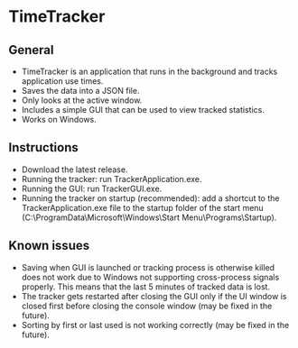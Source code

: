 # TimeTracker

## General

- TimeTracker is an application that runs in the background and tracks application use times.
- Saves the data into a JSON file.
- Only looks at the active window.
- Includes a simple GUI that can be used to view tracked statistics.
- Works on Windows.

## Instructions

- Download the latest release.
- Running the tracker: run TrackerApplication.exe.
- Running the GUI: run TrackerGUI.exe.
- Running the tracker on startup (recommended): add a shortcut to the TrackerApplication.exe file to the startup folder of the start menu (C:\ProgramData\Microsoft\Windows\Start Menu\Programs\Startup).

## Known issues

- Saving when GUI is launched or tracking process is otherwise killed does not work due to Windows not supporting cross-process signals properly. This means that the last 5 minutes of tracked data is lost.
- The tracker gets restarted after closing the GUI only if the UI window is closed first before closing the console window (may be fixed in the future).
- Sorting by first or last used is not working correctly (may be fixed in the future).
